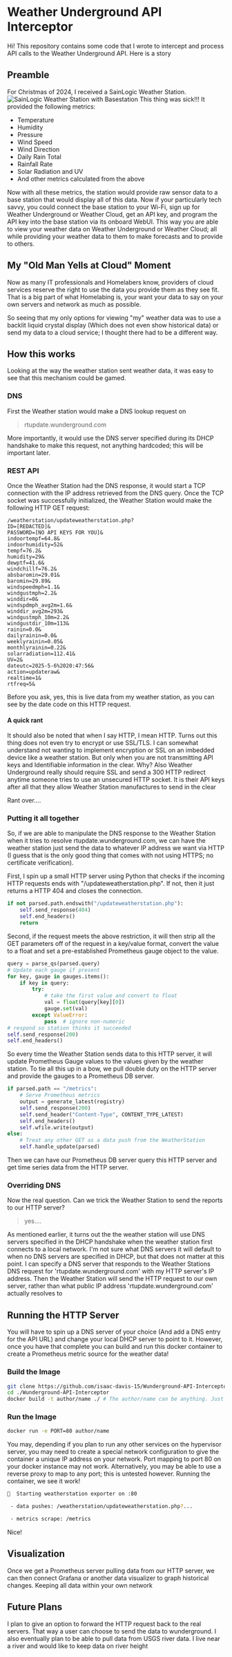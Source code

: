 # Weather Underground API Interceptor
Hi!
This repository contains some code that I wrote to intercept and process API calls to the Weather Underground API. Here is a story
## Preamble
For Christmas of 2024, I received a SainLogic Weather Station. 
![SainLogic Weather Station with Basestation](https://crdms.images.consumerreports.org/f_auto,w_1200/prod/products/cr/models/416065-weather-stations-sainlogic-wifi-weather-station-10041681.png)
This thing was sick!!! It provided the following metrics:
* Temperature
* Humidity
* Pressure
* Wind Speed
* Wind Direction
* Daily Rain Total
* Rainfall Rate
* Solar Radiation and UV 
* And other metrics calculated from the above

Now with all these metrics, the station would provide raw sensor data to a base station that would display all of this data. Now if your particularly tech savvy, you could connect the base station to your Wi-Fi, sign up for Weather Underground or Weather Cloud, get an API key, and program the API key into the base station via its onboard WebUI. This way you are able to view your weather data on Weather Underground or Weather Cloud; all while providing your weather data to them to make forecasts and to provide to others. 

## My "Old Man Yells at Cloud" Moment
Now as many IT professionals and Homelabers know, providers of cloud services reserve the right to use the data you provide them as they see fit. That is a big part of what Homelabing is, your want your data to say on your own servers and network as much as possible. 

So seeing that my only options for viewing "my" weather data was to use a backlit liquid crystal display (Which does not even show historical data) or send my data to a cloud service; I thought there had to be a different way.

## How this works
Looking at the way the weather station sent weather data, it was easy to see that this mechanism could be gamed. 
### DNS
First the Weather station would make a DNS lookup request on 

> rtupdate.wunderground.com

More importantly, it would use the DNS server specified during its DHCP handshake to make this request, not anything hardcoded; this will be important later.
### REST API
Once the Weather Station had the DNS response, it would start a TCP connection with the IP address retrieved from the DNS query. Once the TCP socket was successfully initialized, the Weather Station would make the following HTTP GET request:
```
/weatherstation/updateweatherstation.php?
ID=[REDACTED]&
PASSWORD=[NO API KEYS FOR YOU]&
indoortempf=64.8&
indoorhumidity=52&
tempf=76.2&
humidity=29&
dewptf=41.6&
windchillf=76.2&
absbaromin=29.01&
baromin=29.89&
windspeedmph=1.1&
windgustmph=2.2&
winddir=0&
windspdmph_avg2m=1.6&
winddir_avg2m=293&
windgustmph_10m=2.2&
windgustdir_10m=113&
rainin=0.0&
dailyrainin=0.0&
weeklyrainin=0.05&
monthlyrainin=0.22&
solarradiation=112.41&
UV=2&
dateutc=2025-5-6%2020:47:56&
action=updateraw&
realtime=1&
rtfreq=5&
```
Before you ask, yes, this is live data from my weather station, as you can see by the date code on this HTTP request.

#### A quick rant
It should also be noted that when I say HTTP, I mean HTTP. Turns out this thing does not even try to encrypt or use SSL/TLS. I can somewhat understand not wanting to implement encryption or SSL on an imbedded device like a weather station. But only when you are not transmitting API keys and Identifiable information in the clear. Why? Also Weather Underground really should require SSL and send a 300 HTTP redirect anytime someone tries to use an unsecured HTTP socket. It is their API keys after all that they allow Weather Station manufactures to send in the clear

Rant over....

### Putting it all together
So, if we are able to manipulate the DNS response to the Weather Station when it tries to resolve rtupdate.wunderground.com, we can have the weather station just send the data to whatever IP address we want via HTTP (I guess that is the only good thing that comes with not using HTTPS; no certificate verification). 

First, I spin up a small HTTP server using Python that checks if the incoming HTTP requests ends with "/updateweatherstation.php". If not, then it just returns a HTTP 404 and closes the connection.
```python
if not parsed.path.endswith("/updateweatherstation.php"):
    self.send_response(404)
    self.end_headers()
    return
```
Second, if the request meets the above restriction, it will then strip all the GET parameters off of the request in a key/value format, convert the value to a float and set a pre-established Prometheus gauge object to the value.
```python
query = parse_qs(parsed.query)
# Update each gauge if present
for key, gauge in gauges.items():
    if key in query:
        try:
            # take the first value and convert to float
            val = float(query[key][0])
            gauge.set(val)
        except ValueError:
            pass  # ignore non-numeric
# respond so station thinks it succeeded
self.send_response(200)
self.end_headers()
``` 
So every time the Weather Station sends data to this HTTP server, it will update Prometheus Gauge values to the values given by the weather station. To tie all this up in a bow, we pull double duty on the HTTP server and provide the gauges to a Prometheus DB server.
```python
if parsed.path == "/metrics":
    # Serve Prometheus metrics
    output = generate_latest(registry)
    self.send_response(200)
    self.send_header("Content-Type", CONTENT_TYPE_LATEST)
    self.end_headers()
    self.wfile.write(output)
else:
    # Treat any other GET as a data push from the WeatherStation
    self.handle_update(parsed)
```

Then we can have our Prometheus DB server query this HTTP server and get time series data from the HTTP server.

### Overriding DNS
Now the real question. Can we trick the Weather Station to send the reports to our HTTP server? 
> yes....

As mentioned earlier, it turns out the the weather station will use DNS servers specified in the DHCP handshake when the weather station first connects to a local network. I'm not sure what DNS servers it will default to when no DNS servers are specified in DHCP, but that does not matter at this point. I can specify a DNS server that responds to the Weather Stations DNS request for 'rtupdate.wunderground.com' with my HTTP server's IP address. Then the Weather Station will send the HTTP request to our own server, rather than what public IP address 'rtupdate.wunderground.com' actually resolves to

## Running the HTTP Server
You will have to spin up a DNS server of your choice (And add a DNS entry for the API URL) and change your local DHCP server to point to it. However, once you have that complete you can build and run this docker container to create a Prometheus metric source for the weather data!
### Build the Image
```bash
git clone https://github.com/isaac-davis-15/Wunderground-API-Interceptor
cd ./Wunderground-API-Interceptor
docker build -t author/name ./ # The author/name can be anything. Just remember it for later
```
### Run the Image
```bash
docker run -e PORT=80 author/name
```
You may, depending if you plan to run any other services on the hypervisor server, you may need to create a special network configuration to give the container a unique IP address on your network. Port mapping to port 80 on your docker instance may not work. Alternatively, you may be able to use a reverse proxy to map to any port; this is untested however. Running the container, we see it work!
```bash
🚀  Starting weatherstation exporter on :80

 - data pushes: /weatherstation/updateweatherstation.php?...

 - metrics scrape: /metrics
```

Nice!

## Visualization
Once we get a Prometheus server pulling data from our HTTP server, we can then connect Grafana or another data visualizer to graph historical changes. Keeping all data within your own network
## Future Plans
I plan to give an option to forward the HTTP request back to the real servers. That way a user can choose to send the data to wunderground. I also eventually plan to be able to pull data from USGS river data. I live near a river and would like to keep data on river height
